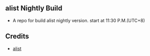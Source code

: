 ## alist Nightly Build
- A repo for build alist nightly version. start at 11:30 P.M.(UTC+8)

## Credits
- [alist](https://github.com/alist-org/alist)

